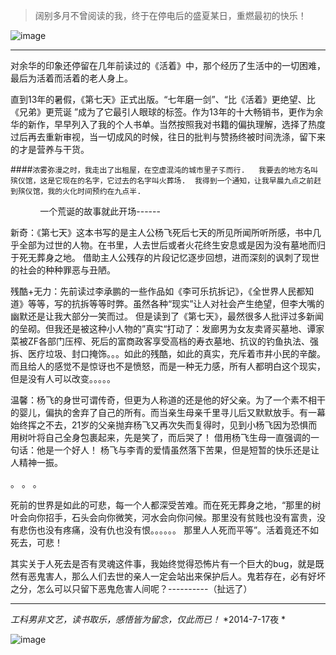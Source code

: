 >阔别多月不曾阅读的我，终于在停电后的盛夏某日，重燃最初的快乐！

 ![image](https://github.com/ZM-Fight/Readings/raw/master/images/第七天阅读.jpg)

 ---------------------
 对余华的印象还停留在几年前读过的《活着》中，那个经历了生活中的一切困难，最后为活着而活着的老人身上。

 直到13年的暑假，《第七天》正式出版。“七年磨一剑”、“比《活着》更绝望、比《兄弟》更荒诞 ”成为了它最引人眼球的标签。作为13年的十大畅销书，更作为余华的新作，早早列入了我的个人书单。当然按照我对书籍的偏执理解，选择了热度过后再去重新审视，当一切成风的时候，往日的批判与赞扬终被时间洗涤，留下来的才是营养与干货。


####`浓雾弥漫之时，我走出了出租屋，在空虚混沌的城市里孑孓而行.   我要去的地方名叫殡仪馆，这是它现在的名字，它过去的名字叫火葬场.  我得到一个通知，让我早晨九点之前赶到殡仪馆，我的火化时间预约在九点半.`

 &#160; &#160; &#160;  &#160; &#160; &#160; 一个荒诞的故事就此开场------

 新奇：《第七天》这本书写的是主人公杨飞死后七天的所见所闻所听所感，书中几乎全部为过世的人物。在书里，人去世后或者火花终生安息或是因为没有墓地而归于死无葬身之地。 借助主人公残存的片段记忆逐步回想，进而深刻的讽刺了现世的社会的种种罪恶与丑陋。

残酷+无力：先前读过李承鹏的一些作品如《李可乐抗拆记》，《全世界人民都知道》等等，写的抗拆等等时弊。虽然各种“现实”让人对社会产生绝望，但李大嘴的幽默还是让我大部分一笑而过。
但是读到了《第七天》，最然很多人批评过多新闻的垒砌。但我还是被这种小人物的”真实“打动了：发廊男为女友卖肾买墓地、谭家菜被ZF各部门压榨、死后的富商政客享受高档的寿衣墓地、抗议的钓鱼执法、强拆、医疗垃圾、封口掩饰。。。如此的残酷，如此的真实，充斥着市井小民的辛酸。而且给人的感觉不是惊讶也不是愤怒，而是一种无力感，所有人都明白这个现实，但是没有人可以改变。。。。。

温馨：杨飞的身世可谓传奇，但更为人称道的还是他的好父亲。为了一个素不相干的婴儿，偏执的舍弃了自己的所有。而当亲生母亲千里寻儿后又默默放手。有一幕始终挥之不去，21岁的父亲抛弃杨飞又再次失而复得时，见到小杨飞因为恐惧而用树叶将自己全身包裹起来，先是笑了，而后哭了！ 借用杨飞生母一直强调的一句话：他是一个好人！
杨飞与李青的爱情虽然落下苦果，但是短暂的快乐还是让人精神一振。 

。
。
。
 
死前的世界是如此的可悲，每一个人都深受苦难。而在死无葬身之地，“那里的树叶会向你招手，石头会向你微笑，河水会向你问候。那里没有贫贱也没有富贵，没有悲伤也没有疼痛，没有仇也没有恨。。。。。。
那里人人死而平等”。活着竟还不如死去，可悲！

其实关于人死去是否有灵魂这件事，我始终觉得恐怖片有一个巨大的bug，就是既然有恶鬼害人，那么人们去世的亲人一定会站出来保护后人。鬼若存在，必有好坏之分，怎么可以只留下恶鬼危害人间呢？----------（扯远了）

------------------------------------------------
*工科男非文艺，读书取乐，感悟皆为留念，仅此而已！*
*2014-7-17夜    *          

 ![image](https://github.com/ZM-Fight/Readings/raw/master/images/第七天.jpg)